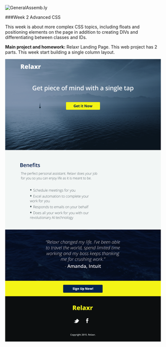 ![GeneralAssemb.ly](https://github.com/generalassembly/ga-ruby-on-rails-for-devs/raw/master/images/ga.png "GeneralAssemb.ly")

###Week 2 Advanced CSS

This week is about more complex CSS topics, including floats and positioning elements on the page in addition to creating DIVs and differentiating between classes and IDs. 


__Main project and homework:__ Relaxr Landing Page. This web project has 2 parts. This week start building a single column layout. 

![](Assignment/starter_code/images/relaxr_landing.jpg)